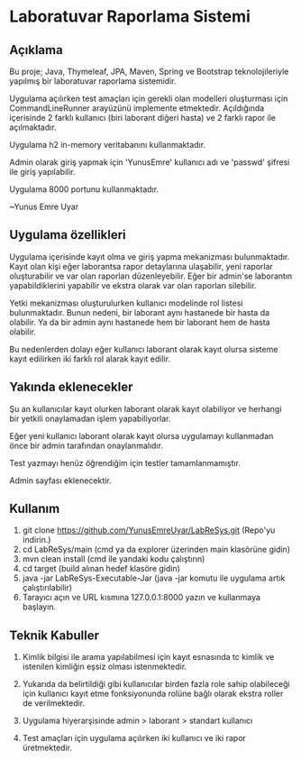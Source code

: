 # Laboratuvar Raporlama Sistemi

## Açıklama

Bu proje; Java, Thymeleaf,  JPA, Maven, Spring ve Bootstrap teknolojileriyle
yapılmış bir laboratuvar raporlama sistemidir.    

Uygulama açılırken test amaçları için gerekli olan modelleri oluşturması için 
CommandLineRunner arayüzünü implemente etmektedir. Açıldığında içerisinde 2 farklı kullanıcı (biri laborant diğeri hasta)
ve 2 farklı rapor ile açılmaktadır.

Uygulama h2 in-memory veritabanını kullanmaktadır.

Admin olarak giriş yapmak için 'YunusEmre' kullanıcı adı ve 'passwd' şifresi ile giriş yapılabilir.

Uygulama 8000 portunu kullanmaktadır.


~Yunus Emre Uyar

## Uygulama özellikleri
Uygulama içerisinde kayıt olma ve giriş yapma mekanizması bulunmaktadır.
Kayıt olan kişi eğer laborantsa rapor detaylarına ulaşabilir, yeni raporlar oluşturabilir ve
var olan raporları düzenleyebilir. Eğer bir admin'se laborantın yapabildiklerini yapabilir ve ekstra olarak
var olan raporları silebilir.  

Yetki mekanizması oluşturulurken kullanıcı modelinde rol listesi bulunmaktadır. 
Bunun nedeni, bir laborant aynı hastanede bir hasta da olabilir. Ya da bir admin
aynı hastanede hem bir laborant hem de hasta olabilir.  

Bu nedenlerden dolayı eğer kullanıcı laborant olarak kayıt olursa 
sisteme kayıt edilirken iki farklı rol alarak kayıt edilir.


## Yakında eklenecekler
Şu an kullanıcılar kayıt olurken laborant olarak kayıt olabiliyor ve
herhangi bir yetkili onaylamadan işlem yapabiliyorlar.

Eğer yeni kullanıcı laborant olarak kayıt olursa
uygulamayı kullanmadan önce bir admin tarafından onaylanmalıdır.

Test yazmayı henüz öğrendiğim için testler tamamlanmamıştır.

Admin sayfası eklenecektir.

## Kullanım

1. git clone https://github.com/YunusEmreUyar/LabReSys.git (Repo'yu indirin.)
2. cd LabReSys/main (cmd ya da explorer üzerinden main klasörüne gidin)
3. mvn clean install (cmd ile yandaki kodu çalıştırın)
4. cd target (build alınan hedef klasöre gidin)
5. java -jar LabReSys-Executable-Jar (java -jar komutu ile uygulama artık çalıştırılabilir)
6. Tarayıcı açın ve URL kısmına 127.0.0.1:8000 yazın ve kullanmaya başlayın.

## Teknik Kabuller
1. Kimlik bilgisi ile arama yapılabilmesi için kayıt esnasında tc kimlik ve istenilen kimliğin eşsiz olması istenmektedir.

2. Yukarıda da belirtildiği gibi kullanıcılar birden fazla role sahip olabileceği için
kullanıcı kayıt etme fonksiyonunda rolüne bağlı olarak ekstra roller de verilmektedir.

3. Uygulama hiyerarşisinde admin > laborant > standart kullanıcı

4. Test amaçları için uygulama açılırken iki kullanıcı ve iki rapor üretmektedir.
